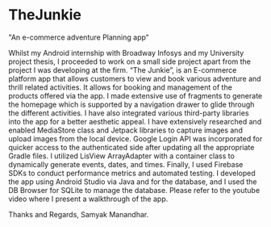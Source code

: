 # TheJunkie
"An e-commerce adventure Planning app"

Whilst my Android internship with Broadway Infosys and my University project thesis, I proceeded to work on a small side project apart from the project I was developing at the firm. “The Junkie”, is an E-commerce platform app that allows customers to view and book various adventure and thrill related activities. It allows for booking and management of the products offered via the app. I made extensive use of fragments to generate the homepage which is supported by a navigation drawer to glide through the different activities. I have also integrated various third-party libraries into the app for a better aesthetic appeal. I have extensively researched and enabled MediaStore class and Jetpack libraries to capture images and upload images from the local device. Google Login API was incorporated for quicker access to the authenticated side after updating all the appropriate Gradle files. I utilized LisView ArrayAdapter with a container class to dynamically generate events, dates, and times. Finally, I used Firebase SDKs to conduct performance metrics and automated testing. I developed the app using Android Studio via Java and for the database, and I used the DB Browser for SQLite to manage the database. Please refer to the youtube video where I present a walkthrough of the app.

Thanks and Regards,
Samyak Manandhar.
